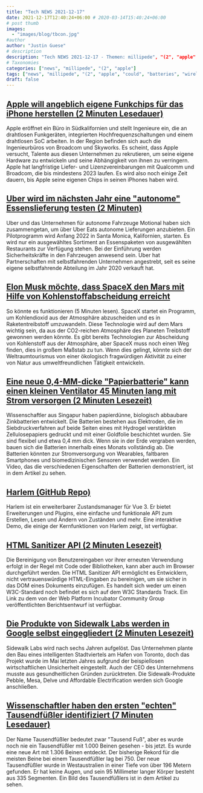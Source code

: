 ```yaml
---
title: "Tech NEWS 2021-12-17"
date: 2021-12-17T12:40:24+06:00 # 2020-03-14T15:40:24+06:00
# post thumb
images:
  - "images/blog/tbcon.jpg"
#author
author: "Justin Guese"
# description
description: "Tech NEWS 2021-12-17 - Themen: millipede", "(2", "apple"
# Taxonomies
categories: ["news", "millipede", "(2", "apple"]
tags: ["news", "millipede", "(2", "apple", "could", "batteries", "wireless"]
draft: false
---
```


## [Apple will angeblich eigene Funkchips für das iPhone herstellen (2 Minuten Lesedauer)](https://www.macworld.com/article/560257/apple-reportedly-wants-to-make-its-own-wireless-chips-for-the-iphone.html)

 Apple eröffnet ein Büro in Südkalifornien und stellt Ingenieure ein, die an drahtlosen Funkgeräten, integrierten Hochfrequenzschaltungen und einem drahtlosen SoC arbeiten. In der Region befinden sich auch die Ingenieurbüros von Broadcom und Skyworks. Es scheint, dass Apple versucht, Talente aus diesen Unternehmen zu rekrutieren, um seine eigene Hardware zu entwickeln und seine Abhängigkeit von ihnen zu verringern. Apple hat langfristige Liefer- und Lizenzvereinbarungen mit Qualcomm und Broadcom, die bis mindestens 2023 laufen. Es wird also noch einige Zeit dauern, bis Apple seine eigenen Chips in seinen iPhones haben wird.

## [Uber wird im nächsten Jahr eine "autonome" Essenslieferung testen (2 Minuten)](https://www.engadget.com/uber-motional-food-delivery-partnership-183107550.html)

 Uber und das Unternehmen für autonome Fahrzeuge Motional haben sich zusammengetan, um über Uber Eats autonome Lieferungen anzubieten. Ein Pilotprogramm wird Anfang 2022 in Santa Monica, Kalifornien, starten. Es wird nur ein ausgewähltes Sortiment an Essenspaketen von ausgewählten Restaurants zur Verfügung stehen. Bei der Einführung werden Sicherheitskräfte in den Fahrzeugen anwesend sein. Uber hat Partnerschaften mit selbstfahrenden Unternehmen angestrebt, seit es seine eigene selbstfahrende Abteilung im Jahr 2020 verkauft hat.

## [Elon Musk möchte, dass SpaceX den Mars mit Hilfe von Kohlenstoffabscheidung erreicht](https://interestingengineering.com/elon-musk-wants-spacex-to-reach-mars-using-carbon-capture-heres-how-it-could-work)

 So könnte es funktionieren (5 Minuten lesen). SpaceX startet ein Programm, um Kohlendioxid aus der Atmosphäre abzuscheiden und es in Raketentreibstoff umzuwandeln. Diese Technologie wird auf dem Mars wichtig sein, da aus der CO2-reichen Atmosphäre des Planeten Treibstoff gewonnen werden könnte. Es gibt bereits Technologien zur Abscheidung von Kohlenstoff aus der Atmosphäre, aber SpaceX muss noch einen Weg finden, dies in großem Maßstab zu tun. Wenn dies gelingt, könnte sich der Weltraumtourismus von einer ökologisch fragwürdigen Aktivität zu einer von Natur aus umweltfreundlichen Tätigkeit entwickeln.

## [Eine neue 0,4-MM-dicke "Papierbatterie" kann einen kleinen Ventilator 45 Minuten lang mit Strom versorgen (2 Minuten Lesezeit)](https://interestingengineering.com/a-new-04-mm-thick-paper-battery-can-power-a-small-fan-for-45-minutes)

 Wissenschaftler aus Singapur haben papierdünne, biologisch abbaubare Zinkbatterien entwickelt. Die Batterien bestehen aus Elektroden, die im Siebdruckverfahren auf beide Seiten eines mit Hydrogel verstärkten Zellulosepapiers gedruckt und mit einer Goldfolie beschichtet wurden. Sie sind flexibel und etwa 0,4 mm dick. Wenn sie in der Erde vergraben werden, bauen sich die Batterien innerhalb eines Monats vollständig ab. Die Batterien könnten zur Stromversorgung von Wearables, faltbaren Smartphones und biomedizinischen Sensoren verwendet werden. Ein Video, das die verschiedenen Eigenschaften der Batterien demonstriert, ist in dem Artikel zu sehen.

## [Harlem (GitHub Repo)](https://github.com/andrewcourtice/harlem)

 Harlem ist ein erweiterbarer Zustandsmanager für Vue 3. Er bietet Erweiterungen und Plugins, eine einfache und funktionale API zum Erstellen, Lesen und Ändern von Zuständen und mehr. Eine interaktive Demo, die einige der Kernfunktionen von Harlem zeigt, ist verfügbar.

## [HTML Sanitizer API (2 Minuten Lesezeit)](https://css-tricks.com/html-sanitizer-api/)

 Die Bereinigung von Benutzereingaben vor ihrer erneuten Verwendung erfolgt in der Regel mit Code oder Bibliotheken, kann aber auch im Browser durchgeführt werden. Die HTML Sanitizer API ermöglicht es Entwicklern, nicht vertrauenswürdige HTML-Eingaben zu bereinigen, um sie sicher in das DOM eines Dokuments einzufügen. Es handelt sich weder um einen W3C-Standard noch befindet es sich auf dem W3C Standards Track. Ein Link zu dem von der Web Platform Incubator Community Group veröffentlichten Berichtsentwurf ist verfügbar.

## [Die Produkte von Sidewalk Labs werden in Google selbst eingegliedert (2 Minuten Lesezeit)](https://www.engadget.com/sidewalk-labs-products-google-alphabet-151740698.html)

 Sidewalk Labs wird nach sechs Jahren aufgelöst. Das Unternehmen plante den Bau eines intelligenten Stadtviertels am Hafen von Toronto, doch das Projekt wurde im Mai letzten Jahres aufgrund der beispiellosen wirtschaftlichen Unsicherheit eingestellt. Auch der CEO des Unternehmens musste aus gesundheitlichen Gründen zurücktreten. Die Sidewalk-Produkte Pebble, Mesa, Delve und Affordable Electrification werden sich Google anschließen.

## [Wissenschaftler haben den ersten "echten" Tausendfüßler identifiziert (7 Minuten Lesedauer)](https://www.vice.com/en/article/v7dbgx/scientists-have-identified-the-first-true-millipede)

 Der Name Tausendfüßler bedeutet zwar "Tausend Fuß", aber es wurde noch nie ein Tausendfüßler mit 1.000 Beinen gesehen - bis jetzt. Es wurde eine neue Art mit 1.306 Beinen entdeckt. Der bisherige Rekord für die meisten Beine bei einem Tausendfüßler lag bei 750. Der neue Tausendfüßler wurde in Westaustralien in einer Tiefe von über 196 Metern gefunden. Er hat keine Augen, und sein 95 Millimeter langer Körper besteht aus 335 Segmenten. Ein Bild des Tausendfüßlers ist in dem Artikel zu sehen.

